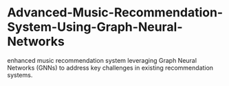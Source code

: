 # Advanced-Music-Recommendation-System-Using-Graph-Neural-Networks
 enhanced music recommendation system leveraging Graph Neural Networks (GNNs) to address key challenges in existing recommendation systems.
